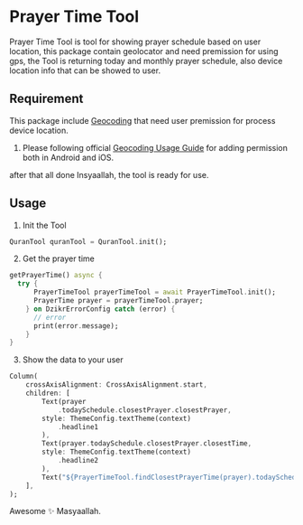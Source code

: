 # Prayer Time Tool
Prayer Time Tool is tool for showing prayer schedule based on user location, this package contain geolocator and need premission for using gps, the Tool is returning today and monthly prayer schedule, also device location info that can be showed to user.

## Requirement
This package include [Geocoding](https://pub.dev/packages/geolocator) that need user premission for process device location.

1) Please following official [Geocoding Usage Guide](https://pub.dev/packages/geolocator#usage) for adding permission both in Android and iOS.

after that all done Insyaallah, the tool is ready for use.

## Usage

1. Init the Tool
```dart
QuranTool quranTool = QuranTool.init();
```
2. Get the prayer time
```dart
getPrayerTime() async {
  try {
      PrayerTimeTool prayerTimeTool = await PrayerTimeTool.init();
      PrayerTime prayer = prayerTimeTool.prayer;
    } on DzikrErrorConfig catch (error) {
      // error
      print(error.message);
    }
}
```
3. Show the data to your user
```dart
Column(
    crossAxisAlignment: CrossAxisAlignment.start,
    children: [
        Text(prayer
            .todaySchedule.closestPrayer.closestPrayer,
        style: ThemeConfig.textTheme(context)
            .headline1
        ),
        Text(prayer.todaySchedule.closestPrayer.closestTime,
        style: ThemeConfig.textTheme(context)
            .headline2
        ),
        Text("${PrayerTimeTool.findClosestPrayerTime(prayer).todaySchedule.closestPrayer.durationToClosestPrayer.inMinutes} Minute to ${prayer.todaySchedule.closestPrayer.closestPrayer}"),
    ],
);
```

Awesome ✨ Masyaallah.